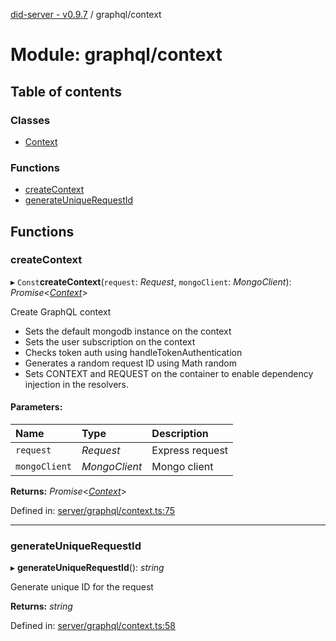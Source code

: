 [did-server - v0.9.7](../README.md) / graphql/context

# Module: graphql/context

## Table of contents

### Classes

- [Context](../classes/graphql_context.context.md)

### Functions

- [createContext](graphql_context.md#createcontext)
- [generateUniqueRequestId](graphql_context.md#generateuniquerequestid)

## Functions

### createContext

▸ `Const`**createContext**(`request`: *Request*, `mongoClient`: *MongoClient*): *Promise*<[*Context*](../classes/graphql_context.context.md)\>

Create GraphQL context

* Sets the default mongodb instance on the context
* Sets the user subscription on the context
* Checks token auth using handleTokenAuthentication
* Generates a random request ID using Math random
* Sets CONTEXT and REQUEST on the container to enable
  dependency injection in the resolvers.

#### Parameters:

Name | Type | Description |
:------ | :------ | :------ |
`request` | *Request* | Express request   |
`mongoClient` | *MongoClient* | Mongo client    |

**Returns:** *Promise*<[*Context*](../classes/graphql_context.context.md)\>

Defined in: [server/graphql/context.ts:75](https://github.com/Puzzlepart/did/blob/dev/server/graphql/context.ts#L75)

___

### generateUniqueRequestId

▸ **generateUniqueRequestId**(): *string*

Generate unique ID for the request

**Returns:** *string*

Defined in: [server/graphql/context.ts:58](https://github.com/Puzzlepart/did/blob/dev/server/graphql/context.ts#L58)
